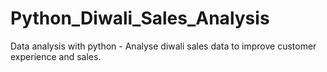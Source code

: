 # Python_Diwali_Sales_Analysis
Data analysis with python - Analyse diwali sales data to improve customer experience and sales.
